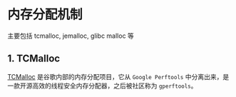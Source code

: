 
# 内存分配机制

主要包括 tcmalloc, jemalloc, glibc malloc 等

## 1. TCMalloc

[TCMalloc](https://github.com/google/tcmalloc) 是谷歌内部的内存分配项目，它从 `Google Perftools` 中分离出来，是一款开源高效的线程安全内存分配器，之后被社区称为 `gperftools`。
